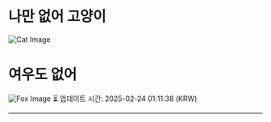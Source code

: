 
# 나만 없어 고양이

![Cat Image](https://cdn2.thecatapi.com/images/b9q.jpg)

# 여우도 없어
![Fox Image](https://randomfox.ca/images/89.jpg)
⏳ 업데이트 시간: 2025-02-24 01:11:38 (KRW)

---
